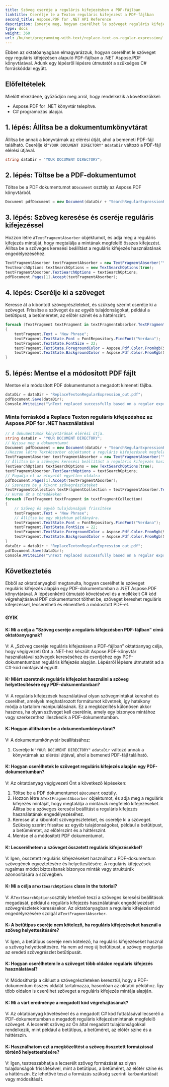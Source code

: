 ```yaml
---
title: Szöveg cseréje a reguláris kifejezésben a PDF-fájlban
linktitle: Cserélje le a Texton reguláris kifejezést a PDF-fájlban
second_title: Aspose.PDF for .NET API Reference
description: Ismerje meg, hogyan cserélhet le szöveget reguláris kifejezés alapján PDF-fájlban az Aspose.PDF for .NET segítségével.
type: docs
weight: 360
url: /hu/net/programming-with-text/replace-text-on-regular-expression/
---
```

Ebben az oktatóanyagban elmagyarázzuk, hogyan cserélhet le szöveget egy reguláris kifejezésen alapuló PDF-fájlban a .NET Aspose.PDF könyvtárával. Adunk egy lépésről lépésre útmutatót a szükséges C# forráskóddal együtt.

## Előfeltételek

Mielőtt elkezdené, győződjön meg arról, hogy rendelkezik a következőkkel:

- Aspose.PDF for .NET könyvtár telepítve.
- C# programozás alapjai.

## 1. lépés: Állítsa be a dokumentumkönyvtárat

 Állítsa be annak a könyvtárnak az elérési útját, ahol a bemeneti PDF-fájl található. Cserélje ki`"YOUR DOCUMENT DIRECTORY"` a`dataDir` változó a PDF-fájl elérési útjával.

```csharp
string dataDir = "YOUR DOCUMENT DIRECTORY";
```

## 2. lépés: Töltse be a PDF-dokumentumot

 Töltse be a PDF dokumentumot a`Document` osztály az Aspose.PDF könyvtárból.

```csharp
Document pdfDocument = new Document(dataDir + "SearchRegularExpressionPage.pdf");
```

## 3. lépés: Szöveg keresése és cseréje reguláris kifejezéssel

 Hozzon létre a`TextFragmentAbsorber` objektumot, és adja meg a reguláris kifejezés mintáját, hogy megtalálja a mintának megfelelő összes kifejezést. Állítsa be a szöveges keresési beállítást a reguláris kifejezés használatának engedélyezéséhez.

```csharp
TextFragmentAbsorber textFragmentAbsorber = new TextFragmentAbsorber("\\d{4}-\\d{4}"); // Mint 1999-2000
TextSearchOptions textSearchOptions = new TextSearchOptions(true);
textFragmentAbsorber.TextSearchOptions = textSearchOptions;
pdfDocument.Pages[1].Accept(textFragmentAbsorber);
```

## 4. lépés: Cserélje ki a szöveget

Keresse át a kibontott szövegrészleteket, és szükség szerint cserélje ki a szöveget. Frissítse a szöveget és az egyéb tulajdonságokat, például a betűtípust, a betűméretet, az előtér színét és a háttérszínt.

```csharp
foreach (TextFragment textFragment in textFragmentAbsorber.TextFragments)
{
    textFragment.Text = "New Phrase";
    textFragment.TextState.Font = FontRepository.FindFont("Verdana");
    textFragment.TextState.FontSize = 22;
    textFragment.TextState.ForegroundColor = Aspose.Pdf.Color.FromRgb(System.Drawing.Color.Blue);
    textFragment.TextState.BackgroundColor = Aspose.Pdf.Color.FromRgb(System.Drawing.Color.Green);
}
```

## 5. lépés: Mentse el a módosított PDF fájlt

Mentse el a módosított PDF dokumentumot a megadott kimeneti fájlba.

```csharp
dataDir = dataDir + "ReplaceTextonRegularExpression_out.pdf";
pdfDocument.Save(dataDir);
Console.WriteLine("\nText replaced successfully based on a regular expression.\nFile saved at " + dataDir);
```

### Minta forráskód a Replace Texton reguláris kifejezéshez az Aspose.PDF for .NET használatával 
```csharp
// A dokumentumok könyvtárának elérési útja.
string dataDir = "YOUR DOCUMENT DIRECTORY";
// Nyissa meg a dokumentumot
Document pdfDocument = new Document(dataDir + "SearchRegularExpressionPage.pdf");
//Hozzon létre TextAbsorber objektumot a reguláris kifejezésnek megfelelő kifejezések megtalálásához
TextFragmentAbsorber textFragmentAbsorber = new TextFragmentAbsorber("\\d{4}-\\d{4}"); // Mint 1999-2000
// Állítsa be a szöveges keresési beállítást a reguláris kifejezés használatának megadásához
TextSearchOptions textSearchOptions = new TextSearchOptions(true);
textFragmentAbsorber.TextSearchOptions = textSearchOptions;
// Fogadja el az elnyelőt egyetlen oldalra
pdfDocument.Pages[1].Accept(textFragmentAbsorber);
// Szerezze be a kivont szövegrészleteket
TextFragmentCollection textFragmentCollection = textFragmentAbsorber.TextFragments;
// Hurok át a töredékeken
foreach (TextFragment textFragment in textFragmentCollection)
{
	// Szöveg és egyéb tulajdonságok frissítése
	textFragment.Text = "New Phrase";
	// Állítsa be egy objektum példányára.
	textFragment.TextState.Font = FontRepository.FindFont("Verdana");
	textFragment.TextState.FontSize = 22;
	textFragment.TextState.ForegroundColor = Aspose.Pdf.Color.FromRgb(System.Drawing.Color.Blue);
	textFragment.TextState.BackgroundColor = Aspose.Pdf.Color.FromRgb(System.Drawing.Color.Green);
}
dataDir = dataDir + "ReplaceTextonRegularExpression_out.pdf";
pdfDocument.Save(dataDir);
Console.WriteLine("\nText replaced successfully based on a regular expression.\nFile saved at " + dataDir);
```

## Következtetés

Ebből az oktatóanyagból megtanulta, hogyan cserélhet le szöveget reguláris kifejezés alapján egy PDF-dokumentumban a .NET Aspose.PDF könyvtárával. A lépésenkénti útmutató követésével és a mellékelt C# kód végrehajtásával PDF dokumentumot tölthet be, szöveget kereshet reguláris kifejezéssel, lecserélheti és elmentheti a módosított PDF-et.

### GYIK

#### K: Mi a célja a "Szöveg cseréje a reguláris kifejezésben PDF-fájlban" című oktatóanyagnak?

V: A „Szöveg cseréje reguláris kifejezésen a PDF-fájlban” oktatóanyag célja, hogy végigvezeti Önt a .NET-hez készült Aspose.PDF-könyvtár használatával szövegek kereséséhez és cseréjéhez egy PDF-dokumentumban reguláris kifejezés alapján. Lépésről lépésre útmutatót ad a C#-kód mintájával együtt.

#### K: Miért szeretnék reguláris kifejezést használni a szöveg helyettesítésére egy PDF-dokumentumban?

V: A reguláris kifejezések használatával olyan szövegmintákat kereshet és cserélhet, amelyek meghatározott formátumot követnek, így hatékony módja a tartalom manipulálásának. Ez a megközelítés különösen akkor hasznos, ha olyan szöveget kell cserélnie, amely egy bizonyos mintához vagy szerkezethez illeszkedik a PDF-dokumentumban.

#### K: Hogyan állíthatom be a dokumentumkönyvtárat?

V: A dokumentumkönyvtár beállításához:

1.  Cserélje ki`"YOUR DOCUMENT DIRECTORY"` a`dataDir` változó annak a könyvtárnak az elérési útjával, ahol a bemeneti PDF-fájl található.

#### K: Hogyan cserélhetek le szöveget reguláris kifejezés alapján egy PDF-dokumentumban?

V: Az oktatóanyag végigvezeti Önt a következő lépéseken:

1.  Töltse be a PDF dokumentumot a`Document` osztály.
2.  Hozzon létre a`TextFragmentAbsorber` objektumot, és adja meg a reguláris kifejezés mintáját, hogy megtalálja a mintának megfelelő kifejezéseket. Állítsa be a szöveges keresési beállítást a reguláris kifejezés használatának engedélyezéséhez.
3. Keresse át a kibontott szövegrészleteket, és cserélje ki a szöveget. Szükség szerint frissítse az egyéb tulajdonságokat, például a betűtípust, a betűméretet, az előtérszínt és a háttérszínt.
4. Mentse el a módosított PDF dokumentumot.

#### K: Lecserélhetem a szöveget összetett reguláris kifejezésekkel?

V: Igen, összetett reguláris kifejezéseket használhat a PDF-dokumentum szövegének egyeztetésére és helyettesítésére. A reguláris kifejezések rugalmas módot biztosítanak bizonyos minták vagy struktúrák azonosítására a szövegben.

####  K: Mi a célja a`TextSearchOptions` class in the tutorial?

 V: A`TextSearchOptions`osztály lehetővé teszi a szöveges keresési beállítások megadását, például a reguláris kifejezés használatának engedélyezését szövegrészletek keresésekor. Az oktatóanyagban a reguláris kifejezésmód engedélyezésére szolgál a`TextFragmentAbsorber`.

#### K: A betűtípus cseréje nem kötelező, ha reguláris kifejezéseket használ a szöveg helyettesítésére?

V: Igen, a betűtípus cseréje nem kötelező, ha reguláris kifejezéseket használ a szöveg helyettesítésére. Ha nem ad meg új betűtípust, a szöveg megtartja az eredeti szövegrészlet betűtípusát.

#### K: Hogyan cserélhetem le a szöveget több oldalon reguláris kifejezés használatával?

V: Módosíthatja a ciklust a szövegrészleteken keresztül, hogy a PDF-dokumentum összes oldalát tartalmazza, hasonlóan az oktatói példához. Így több oldalon is cserélhet szöveget a reguláris kifejezés mintája alapján.

#### K: Mi a várt eredménye a megadott kód végrehajtásának?

V: Az oktatóanyag követésével és a megadott C# kód futtatásával lecseréli a PDF-dokumentumban a megadott reguláris kifejezésmintának megfelelő szöveget. A lecserélt szöveg az Ön által megadott tulajdonságokkal rendelkezik, mint például a betűtípus, a betűméret, az előtér színe és a háttérszín.

#### K: Használhatom ezt a megközelítést a szöveg összetett formázással történő helyettesítésére?

V: Igen, testreszabhatja a lecserélt szöveg formázását az olyan tulajdonságok frissítésével, mint a betűtípus, a betűméret, az előtér színe és a háttérszín. Ez lehetővé teszi a formázás szükség szerinti karbantartását vagy módosítását.